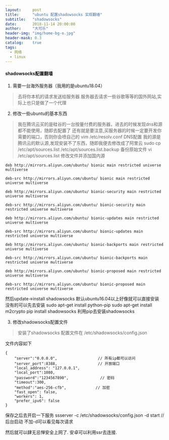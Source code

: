 ```yaml
---
layout:     post
title:      "ubuntu 配置shadowsocks 实现翻墙"
subtitle:   "shadowsocks"
date:       2018-11-14 20:00:00
author:     "大可乐"
header-img: "img/home-bg-o.jpg"
header-mask: 0.3
catalog:    true
tags:
  - 网络
  - linux
---
```

#### shadowsocks配置翻墙

1. 需要一台海外服务器（我用的是ubuntu18.04）
> 去将你本机的请求发送给服务器 服务器去请求一些谷歌等等的国外网站,实际上也只是做了一个代理

2. 修改一些ubuntu的基本东西
> 我在腾讯云买的是硅谷的一台按量付费的服务器，进去的时候发现dns和源都不能使用，随即去配置了 
> 还有就是要注意,买服务器的时候一定要开发你需要的端口，否则你会喷自己的
> vim /etc/resolv.conf  DNS配置
> 我的源是腾讯云的默认源,发现安装不了东西，随即我便去修改成了阿里云
> sudo cp /etc/apt/sources.list /etc/apt/sources.list.backup 备份原始文件
> vi /etc/apt/sources.list 修改文件并添加国内源


```
deb http://mirrors.aliyun.com/ubuntu/ bionic main restricted universe multiverse

deb-src http://mirrors.aliyun.com/ubuntu/ bionic main restricted universe multiverse

deb http://mirrors.aliyun.com/ubuntu/ bionic-security main restricted universe multiverse

deb-src http://mirrors.aliyun.com/ubuntu/ bionic-security main restricted universe multiverse

deb http://mirrors.aliyun.com/ubuntu/ bionic-updates main restricted universe multiverse

deb-src http://mirrors.aliyun.com/ubuntu/ bionic-updates main restricted universe multiverse

deb http://mirrors.aliyun.com/ubuntu/ bionic-backports main restricted universe multiverse

deb-src http://mirrors.aliyun.com/ubuntu/ bionic-backports main restricted universe multiverse

deb http://mirrors.aliyun.com/ubuntu/ bionic-proposed main restricted universe multiverse

deb-src http://mirrors.aliyun.com/ubuntu/ bionic-proposed main restricted universe multiverse

```

然后update->install shadowsocks  默认ubuntu16.04以上好像就可以直接安装 
没有的可以先去安装
sudo apt-get install python-pip
sudo apt-get install m2crypto
pip install shadowsocks   利用pip去安装shadowsocks

3. 修改shadowsocks配置文件

> 安装了shadowsocks 配置文件在 /etc/shadowsocks/config.json

文件内容如下


```
{
    "server":"0.0.0.0",                  // 所有ip都可以访问
    "server_port":8388,                  // 开放端口
    "local_address": "127.0.0.1",
    "local_port":1080,
    "password":"1234567890",              // 密码
    "timeout":300,
    "method":"aes-256-cfb",             // 加密
    "fast_open": false,   
    "workers": 1,   
    "prefer_ipv6": false
}

```

保存之后去开启一下服务
ssserver -c /etc/shadowsocks/config.json -d start     // 后台启动   不加-d可以看见每次请求

然后就可以肆无忌惮安全上网了. 安卓可以利用ssr去连接.